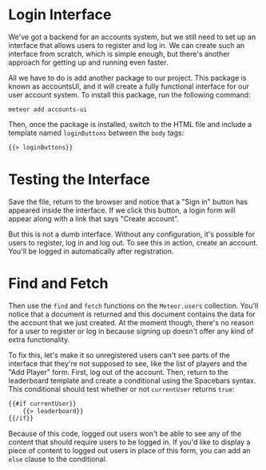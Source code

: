 # Login Interface

We've got a backend for an accounts system, but we still need to set up an interface that allows users to register and log in. We can create such an interface from scratch, which is simple enough, but there's another approach for getting up and running even faster.

All we have to do is add another package to our project. This package is known as accountsUI, and it will create a fully functional interface for our user account system. To install this package, run the following command:

```
meteor add accounts-ui
```

Then, once the package is installed, switch to the HTML file and include a template named `loginButtons` between the `body` tags:

```html
{{> loginButtons}}
```

# Testing the Interface

Save the file, return to the browser and notice that a "Sign in" button has appeared inside the interface. If we click this button, a login form will appear along with a link that says "Create account".

But this is not a dumb interface. Without any configuration, it's possible for users to register, log in and log out. To see this in action, create an account. You'll be logged in automatically after registration.

# Find and Fetch

Then use the `find` and `fetch` functions on the `Meteor.users` collection. You'll notice that a document is returned and this document contains the data for the account that we just created. At the moment though, there's no reason for a user to register or log in because signing up doesn't offer any kind of extra functionality.

To fix this, let's make it so unregistered users can't see parts of the interface that they're not supposed to see, like the list of players and the "Add Player" form. First, log out of the account. Then, return to the leaderboard template and create a conditional using the Spacebars syntax. This conditional should test whether or not `currentUser` returns `true`:

```html
{{#if currentUser}}
	{{> leaderboard}}
{{/if}}
```

Because of this code, logged out users won't be able to see any of the content that should require users to be logged in. If you'd like to display a piece of content to logged out users in place of this form, you can add an `else` clause to the conditional.